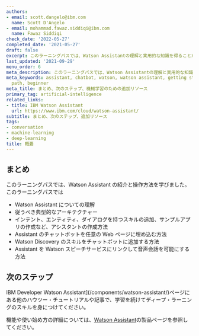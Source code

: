 ```yaml
---
authors:
- email: scott.dangelo@ibm.com
  name: Scott D'Angelo
- email: mohammad.fawaz.siddiqi@ibm.com
  name: Fawaz Siddiqi
check_date: '2022-05-27'
completed_date: '2021-05-27'
draft: false
excerpt: このラーニングパスでは、Watson Assistantの理解と実用的な知識を得ることができます。サービスの基本を説明し、独自のアプリを作成する方法を説明します。
last_updated: '2021-09-29'
menu_order: 6
meta_description: このラーニングパスでは、Watson Assistantの理解と実用的な知識を得ることができます。サービスの基本を説明し、独自のアプリを作成する方法を説明します。
meta_keywords: assistant, chatbot, watson, watson assistant, getting started, learning
  path, beginner
meta_title: まとめ、次のステップ、機械学習のための追加リソース
primary_tag: artificial-intelligence
related_links:
- title: IBM Watson Assistant
  url: https://www.ibm.com/cloud/watson-assistant/
subtitle: まとめ、次のステップ、追加リソース
tags:
- conversation
- machine-learning
- deep-learning
title: 概要
---
```


## まとめ

このラーニングパスでは、Watson Assistant の紹介と操作方法を学びました。このラーニングパスでは

* Watson Assistant についての理解
* 従うべき典型的なアーキテクチャー
* インテント、エンティティ、ダイアログを持つスキルの追加、サンプルアプリの作成など、アシスタントの作成方法
* Assistant のチャットボットを任意の Web ページに埋め込む方法
* Watson Discovery のスキルをチャットボットに追加する方法
* Assistant を Watson スピーチサービスにリンクして音声会話を可能にする方法

## 次のステップ

IBM Developer Watson Assistant](/components/watson-assistant/)ページにある他のハウツー・チュートリアルや記事で、学習を続けてディープ・ラーニングのスキルを身につけてください。

機能や使い始め方の詳細については、<a href="https://www.ibm.com/cloud/watson-assistant/" target="_blank" rel="noopener noreferrer">Watson Assistant</a>の製品ページを参照してください。